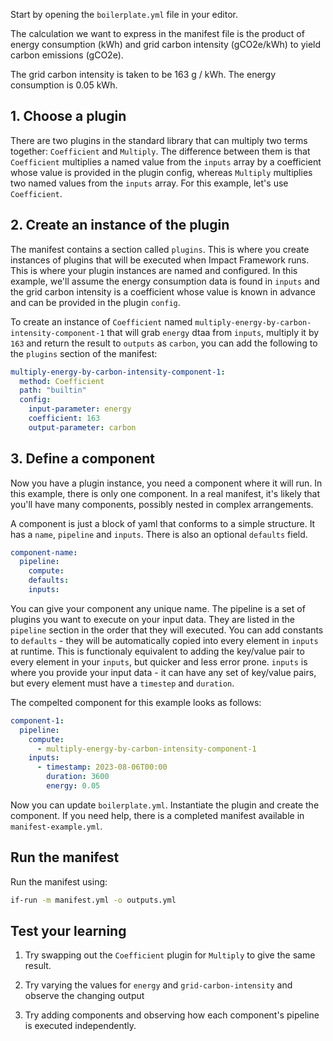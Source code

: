 Start by opening the `boilerplate.yml` file in your editor.

The calculation we want to express in the manifest file is the product of energy consumption (kWh) and grid carbon intensity (gCO2e/kWh) to yield carbon emissions (gCO2e).

The grid carbon intensity is taken to be 163 g / kWh.
The energy consumption is 0.05 kWh.

## 1. Choose a plugin

There are two plugins in the standard library that can multiply two terms together: `Coefficient` and `Multiply`.
The difference between them is that `Coefficient` multiplies a named value from the `inputs` array by a coefficient whose value is provided in the plugin config, whereas `Multiply` multiplies two named values from the `inputs` array. For this example, let's use `Coefficient`.

## 2. Create an instance of the plugin

The manifest contains a section called `plugins`. This is where you create instances of plugins that will be executed when Impact Framework runs. This is where your plugin instances are named and configured. In this example, we'll assume the energy consumption data is found in `inputs` and the grid carbon intensity is a coefficient whose value is known in advance and can be provided in the plugin `config`.

To create an instance of `Coefficient` named `multiply-energy-by-carbon-intensity-component-1` that will grab `energy` dtaa from `inputs`, multiply it by `163` and return the result to `outputs` as `carbon`, you can add the following to the `plugins` section of the manifest:

```yaml
multiply-energy-by-carbon-intensity-component-1:
  method: Coefficient
  path: "builtin"
  config:
    input-parameter: energy
    coefficient: 163
    output-parameter: carbon
```

## 3. Define a component

Now you have a plugin instance, you need a component where it will run. In this example, there is only one component. In a real manifest, it's likely that you'll have many components, possibly nested in complex arrangements.

A component is just a block of yaml that conforms to a simple structure. It has a `name`, `pipeline` and `inputs`. There is also an optional `defaults` field.

```yaml
component-name:
  pipeline:
    compute:
    defaults:
    inputs:

```

You can give your component any unique name. The pipeline is a set of plugins you want to execute on your input data. They are listed in the `pipeline` section in the order that they will executed. You can add constants to `defaults` - they will be automatically copied into every element in `inputs` at runtime. This is functionaly equivalent to adding the key/value pair to every element in your `inputs`, but quicker and less error prone. `inputs` is where you provide your input data - it can have any set of key/value pairs, but every element must have a `timestep` and `duration`.

The compelted component for this example looks as follows:

```yaml
component-1:
  pipeline:
    compute:
      - multiply-energy-by-carbon-intensity-component-1
    inputs:
      - timestamp: 2023-08-06T00:00
        duration: 3600
        energy: 0.05
```


Now you can update `boilerplate.yml`. Instantiate the plugin and create the component. If you need help, there is a completed manifest available in `manifest-example.yml`.

## Run the manifest

Run the manifest using:

```sh
if-run -m manifest.yml -o outputs.yml
```


## Test your learning

1) Try swapping out the `Coefficient` plugin for `Multiply` to give the same result.
   
2) Try varying the values for `energy` and `grid-carbon-intensity` and observe the changing output
   
3) Try adding components and observing how each component's pipeline is executed independently.
